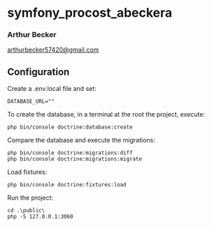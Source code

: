 # symfony_procost_abeckera

### Arthur Becker
arthurbecker57420@gmail.com

## Configuration

Create a .env.local file and set:
```
DATABASE_URL=""
```

To create the database, in a terminal at the root the project, execute:
```
php bin/console doctrine:database:create
```

Compare the database and execute the migrations:
```
php bin/console doctrine:migrations:diff
php bin/console doctrine:migrations:migrate
```

Load fixtures:
```
php bin/console doctrine:fixtures:load
```

Run the project:
```
cd .\public\
php -S 127.0.0.1:3060
```
